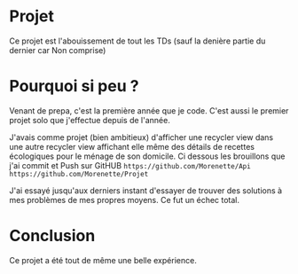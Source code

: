 # Projet
Ce projet est l'abouissement de tout les TDs (sauf la denière partie du dernier car Non comprise)

# Pourquoi si peu ?
Venant de prepa, c'est la première année que je code. C'est aussi le premier projet solo que j'effectue depuis de l'année.

J'avais comme projet (bien ambitieux) d'afficher une recycler view dans une autre recycler view affichant elle même des détails de recettes écologiques pour le ménage de son domicile. Ci dessous les brouillons que j'ai commit et Push sur GitHUB
  ```https://github.com/Morenette/Api```
  ```https://github.com/Morenette/Projet```

J'ai essayé jusqu'aux derniers instant d'essayer de trouver des solutions à mes problèmes de mes propres moyens. Ce fut un échec total.


# Conclusion
Ce projet a été tout de même une belle expérience.

